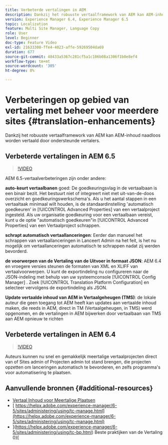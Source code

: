 ```yaml
---
title: Verbeterde vertalingen in AEM
description: Dankzij het robuuste vertaalframework van AEM kan AEM-inhoud naadloos worden vertaald door ondersteunde vertalers. Leer meer over de nieuwste verbeteringen.
version: Experience Manager 6.4, Experience Manager 6.5
topic: Localization
feature: Multi Site Manager, Language Copy
role: User
level: Beginner
doc-type: Feature Video
exl-id: 21633308-ffe4-4023-affe-59269504da69
duration: 677
source-git-commit: 48433a5367c281cf5a1c106b08a1306f1b0e8ef4
workflow-type: tm+mt
source-wordcount: '305'
ht-degree: 0%

---
```


# Verbeteringen op gebied van vertaling met beheer voor meerdere sites {#translation-enhancements}

Dankzij het robuuste vertaalframework van AEM kan AEM-inhoud naadloos worden vertaald door ondersteunde vertalers.

## Verbeterde vertalingen in AEM 6.5

>[!VIDEO](https://video.tv.adobe.com/v/27405?quality=12&learn=on)

AEM 6.5-vertaalverbeteringen zijn onder andere:

**auto-keurt vertaalbanen** goed: De goedkeuringsvlag in de vertaalbaan is een binair bezit. Het bestuurt niet of integreert niet met uit-van-de-doos overzicht en goedkeuringswerkschema&#39;s. Als u het aantal stappen in een vertaaltaak minimaal wilt houden, is de standaardinstelling &#39;automatisch goedkeuren&#39; in [!UICONTROL Advanced Properties] van een vertaalproject ingesteld. Als uw organisatie goedkeuring voor een vertaalbaan vereist, kunt u de optie &quot;automatisch goedkeuren&quot;in [!UICONTROL Advanced Properties] van een Vertaalproject schrappen.

**schrapt automatisch vertaallanceringen**: Eerder dan manueel het schrappen van vertaallanceringen in Lanceert Admin na het feit, is het nu mogelijk om vertaallanceringen automatisch te schrappen nadat zij werden bevorderd.

**de voorwerpen van de Vertaling van de Uitvoer in formaat JSON**: AEM 6.4 en vroegere versies steunen de formaten van XML en XLIFF van vertaalvoorwerpen. U kunt de exportindeling nu configureren naar de JSON-indeling met behulp van uw systeemconsole [!UICONTROL Config Manager] . Zoek [!UICONTROL Translation Platform Configuration] en selecteer vervolgens de exportindeling als JSON.

**Update vertaalde inhoud van AEM in Vertaalgeheugen (TMS)**: de lokale auteur die geen toegang tot AEM heeft kan updates aan vertaalde inhoud maken, die reeds in AEM, direct in TM (Vertaalgeheugen, in TMS) werd opgenomen, en de vertalingen in AEM bijwerken door vertaalbaan van TMS aan AEM opnieuw te richten

## Verbeterde vertalingen in AEM 6.4

>[!VIDEO](https://video.tv.adobe.com/v/21309?quality=12&learn=on)

Auteurs kunnen nu snel en gemakkelijk meertalige vertaalprojecten direct van of Sites admin of Projecten admin tot stand brengen, die projecten opzetten om lanceringen automatisch te bevorderen, en zelfs programma&#39;s voor automatisering te plaatsen.

## Aanvullende bronnen {#additional-resources}

* [ Vertaal Inhoud voor Meertalige Plaatsen ](https://helpx.adobe.com/experience-manager/6-5/sites/administering/using/translation.html)
* [ https://helpx.adobe.com/experience-manager/6-5/sites/administering/using/tc-manage.html](https://helpx.adobe.com/experience-manager/6-5/sites/administering/using/tc-manage.html)
* ](https://helpx.adobe.com/experience-manager/6-5/sites/administering/using/tc-bp.html) Beste praktijken van de Vertaling 0}[
